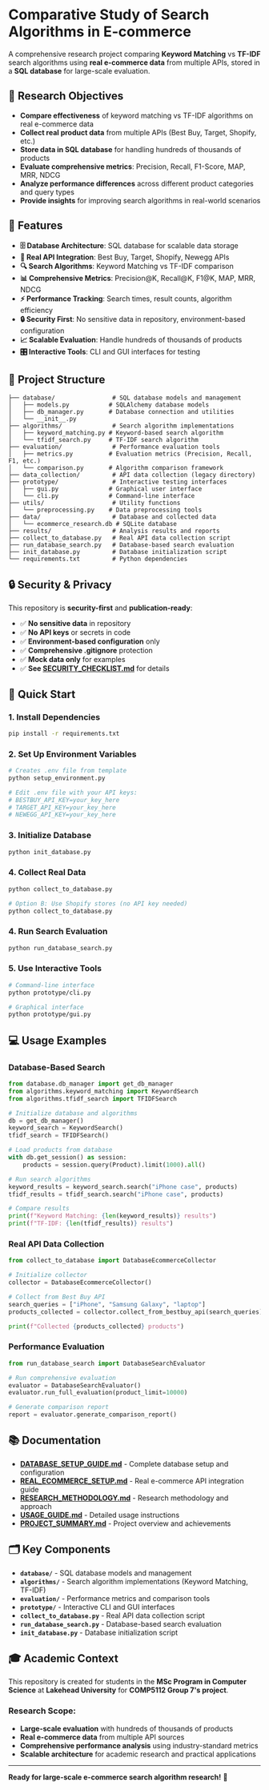 # Comparative Study of Search Algorithms in E-commerce

A comprehensive research project comparing **Keyword Matching** vs **TF-IDF** search algorithms using **real e-commerce data** from multiple APIs, stored in a **SQL database** for large-scale evaluation.

## 🎯 Research Objectives

- **Compare effectiveness** of keyword matching vs TF-IDF algorithms on real e-commerce data
- **Collect real product data** from multiple APIs (Best Buy, Target, Shopify, etc.)
- **Store data in SQL database** for handling hundreds of thousands of products
- **Evaluate comprehensive metrics**: Precision, Recall, F1-Score, MAP, MRR, NDCG
- **Analyze performance differences** across different product categories and query types
- **Provide insights** for improving search algorithms in real-world scenarios

## 🚀 Features

- **🗄️ Database Architecture**: SQL database for scalable data storage
- **🛒 Real API Integration**: Best Buy, Target, Shopify, Newegg APIs
- **🔍 Search Algorithms**: Keyword Matching vs TF-IDF comparison
- **📊 Comprehensive Metrics**: Precision@K, Recall@K, F1@K, MAP, MRR, NDCG
- **⚡ Performance Tracking**: Search times, result counts, algorithm efficiency
- **🔒 Security First**: No sensitive data in repository, environment-based configuration
- **📈 Scalable Evaluation**: Handle hundreds of thousands of products
- **🎛️ Interactive Tools**: CLI and GUI interfaces for testing

## 📁 Project Structure

```
├── database/                # SQL database models and management
│   ├── models.py           # SQLAlchemy database models
│   ├── db_manager.py       # Database connection and utilities
│   └── __init__.py
├── algorithms/              # Search algorithm implementations
│   ├── keyword_matching.py # Keyword-based search algorithm
│   └── tfidf_search.py     # TF-IDF search algorithm
├── evaluation/              # Performance evaluation tools
│   ├── metrics.py          # Evaluation metrics (Precision, Recall, F1, etc.)
│   └── comparison.py       # Algorithm comparison framework
├── data_collection/         # API data collection (legacy directory)
├── prototype/               # Interactive testing interfaces
│   ├── gui.py              # Graphical user interface
│   └── cli.py              # Command-line interface
├── utils/                   # Utility functions
│   └── preprocessing.py    # Data preprocessing tools
├── data/                    # Database and collected data
│   └── ecommerce_research.db # SQLite database
├── results/                 # Analysis results and reports
├── collect_to_database.py   # Real API data collection script
├── run_database_search.py   # Database-based search evaluation
├── init_database.py         # Database initialization script
└── requirements.txt         # Python dependencies
```

## 🔒 Security & Privacy

This repository is **security-first** and **publication-ready**:

- ✅ **No sensitive data** in repository
- ✅ **No API keys** or secrets in code
- ✅ **Environment-based configuration** only
- ✅ **Comprehensive .gitignore** protection
- ✅ **Mock data only** for examples
- ✅ **See [SECURITY_CHECKLIST.md](SECURITY_CHECKLIST.md)** for details

## 🚀 Quick Start

### **1. Install Dependencies**
```bash
pip install -r requirements.txt
```

### **2. Set Up Environment Variables**
```bash
# Creates .env file from template
python setup_environment.py

# Edit .env file with your API keys:
# BESTBUY_API_KEY=your_key_here
# TARGET_API_KEY=your_key_here
# NEWEGG_API_KEY=your_key_here
```

### **3. Initialize Database**
```bash
python init_database.py
```

### **4. Collect Real Data**
```bash
python collect_to_database.py

# Option B: Use Shopify stores (no API key needed)
python collect_to_database.py
```

### **4. Run Search Evaluation**
```bash
python run_database_search.py
```

### **5. Use Interactive Tools**
```bash
# Command-line interface
python prototype/cli.py

# Graphical interface
python prototype/gui.py
```

## 💻 Usage Examples

### **Database-Based Search**
```python
from database.db_manager import get_db_manager
from algorithms.keyword_matching import KeywordSearch
from algorithms.tfidf_search import TFIDFSearch

# Initialize database and algorithms
db = get_db_manager()
keyword_search = KeywordSearch()
tfidf_search = TFIDFSearch()

# Load products from database
with db.get_session() as session:
    products = session.query(Product).limit(1000).all()

# Run search algorithms
keyword_results = keyword_search.search("iPhone case", products)
tfidf_results = tfidf_search.search("iPhone case", products)

# Compare results
print(f"Keyword Matching: {len(keyword_results)} results")
print(f"TF-IDF: {len(tfidf_results)} results")
```

### **Real API Data Collection**
```python
from collect_to_database import DatabaseEcommerceCollector

# Initialize collector
collector = DatabaseEcommerceCollector()

# Collect from Best Buy API
search_queries = ["iPhone", "Samsung Galaxy", "laptop"]
products_collected = collector.collect_from_bestbuy_api(search_queries)

print(f"Collected {products_collected} products")
```

### **Performance Evaluation**
```python
from run_database_search import DatabaseSearchEvaluator

# Run comprehensive evaluation
evaluator = DatabaseSearchEvaluator()
evaluator.run_full_evaluation(product_limit=10000)

# Generate comparison report
report = evaluator.generate_comparison_report()
```

## 📚 Documentation

- **[DATABASE_SETUP_GUIDE.md](DATABASE_SETUP_GUIDE.md)** - Complete database setup and configuration
- **[REAL_ECOMMERCE_SETUP.md](REAL_ECOMMERCE_SETUP.md)** - Real e-commerce API integration guide
- **[RESEARCH_METHODOLOGY.md](RESEARCH_METHODOLOGY.md)** - Research methodology and approach
- **[USAGE_GUIDE.md](USAGE_GUIDE.md)** - Detailed usage instructions
- **[PROJECT_SUMMARY.md](PROJECT_SUMMARY.md)** - Project overview and achievements

## 🗂️ Key Components

- **`database/`** - SQL database models and management
- **`algorithms/`** - Search algorithm implementations (Keyword Matching, TF-IDF)
- **`evaluation/`** - Performance metrics and comparison tools
- **`prototype/`** - Interactive CLI and GUI interfaces
- **`collect_to_database.py`** - Real API data collection script
- **`run_database_search.py`** - Database-based search evaluation
- **`init_database.py`** - Database initialization script

## 🎓 Academic Context

This repository is created for students in the **MSc Program in Computer Science** at **Lakehead University** for **COMP5112 Group 7's project**.

### **Research Scope:**
- **Large-scale evaluation** with hundreds of thousands of products
- **Real e-commerce data** from multiple API sources
- **Comprehensive performance analysis** using industry-standard metrics
- **Scalable architecture** for academic research and practical applications

---

**Ready for large-scale e-commerce search algorithm research!** 🚀
